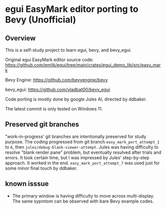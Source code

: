 # egui EasyMark editor porting to Bevy (Unofficial)

## Overview

This is a self-study project to learn egui, bevy, and bevy_egui.

Original egui EasyMark editor source code:
https://github.com/emilk/egui/tree/main/crates/egui_demo_lib/src/easy_mark

Bevy Engine:
https://github.com/bevyengine/bevy

bevy_egui:
https://github.com/vladbat00/bevy_egui

Code porting is mostly done by google Jules AI, directed by ddbaker.

The latest commit is only tested on Windows 11.

## Preserved git branches

"work-in-progress' git branches are intentionally preserved for study purpose.
The coding progressed from git branch  `easy_mark_port_attempt_1` to `6`, then `jules/debug-blank-viewer-attempt`.
Jules was having difficulty to resolve "blank render pane" problem, but eventually resulved after trials and errors.
It took certain time, but I was impressed by Jules' step-by-step approach. It worked in the end. `easy_mark_port_attempt_7` was used just for some minor final touch by ddbaker.

## known isssue

* The primary window is having difficulty to move across multi-display. The same sypmtom can be observed with bare Bevy example codes.